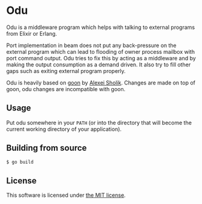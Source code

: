 Odu
====

Odu is a middleware program which helps with talking to external programs from Elixir or Erlang.

Port implementation in beam does not put any back-pressure on the external program which can lead to flooding of owner process mailbox with port command output. Odu tries to fix this by acting as a middleware and by making the output consumption as a demand driven. It also try to fill other gaps such as exiting external program properly.

Odu is heavily based on [goon](https://github.com/alco/goon) by [Alexei Sholik](https://github.com/alco). Changes are made on top of goon, odu changes are incompatible with goon.

## Usage

Put odu somewhere in your `PATH` (or into the directory that will become the current
working directory of your application).

## Building from source

```sh
$ go build
```

## License

This software is licensed under [the MIT license](LICENSE).
